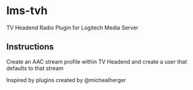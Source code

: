 # lms-tvh
TV Headend Radio Plugin for Logitech Media Server

## Instructions
Create an AAC stream profile within TV Headend and create a user that defaults to that stream


Inspired by plugins created by @michealherger
